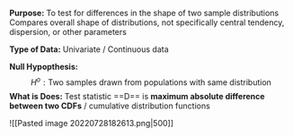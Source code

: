 **Purpose:** 
To test for differences in the shape of two sample distributions
Compares overall shape of distributions, not specifically central tendency, dispersion, or other parameters

**Type of Data:**
Univariate / Continuous data

**Null Hypopthesis:**
$$H^o : \text{Two samples drawn from populations with same distribution} $$
**What is Does:**
Test statistic ==D== is **maximum absolute difference between two CDFs** / cumulative distribution functions

![[Pasted image 20220728182613.png|500]]
